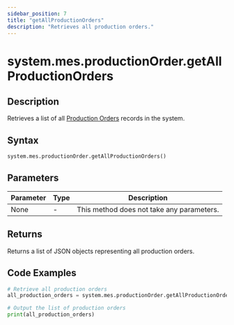 ```yaml
---
sidebar_position: 7
title: "getAllProductionOrders"
description: "Retrieves all production orders."
---
```


# system.mes.productionOrder.getAllProductionOrders

## Description

Retrieves a list of all [Production Orders](../../data-model/production-order-model/production-order) records in the system.

## Syntax

```python
system.mes.productionOrder.getAllProductionOrders()
```

## Parameters

| Parameter | Type | Description                               |
| --------- | ---- | ----------------------------------------- |
| None      | -    | This method does not take any parameters. |

## Returns

Returns a list of JSON objects representing all production orders.

## Code Examples

```python
# Retrieve all production orders
all_production_orders = system.mes.productionOrder.getAllProductionOrders()

# Output the list of production orders
print(all_production_orders)
```
